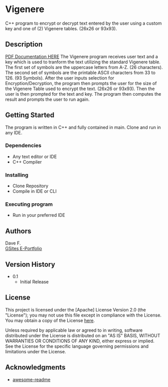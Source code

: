 # Vigenere

C++ program to encrypt or decrypt text entered by the user using a custom key and one of (2) Vigenere tables. (26x26 or 93x93).

## Description
[PDF Documentation HERE](https://sites.google.com/view/davidfisher/vigenere/pdf-documentation)
The Vigenere program receives user text and a key which is used to tranform the text utilizing the standard Vigenere table. The first set of symbols are the uppercase letters from A-Z. (26 characters). The second set of symbols are the printable ASCII characters from 33 to 126. (93 Symbols). After the user inputs selection for Encryption/Decryption, the program then prompts the user for the size of the Vigenere Table used to encrypt the text. (26x26 or 93x93). Then the user is then prompted for the text and key. The program then computes the result and prompts the user to run again.

## Getting Started

The program is written in C++ and fully contained in main. Clone and run in any IDE.

### Dependencies

* Any text editor or IDE
* C++ Compiler

### Installing

* Clone Repository
* Compile in IDE or CLI

### Executing program

* Run in your preferred IDE

## Authors

Dave F.  
[GSites E-Portfolio](https://sites.google.com/view/davidfisher/)

## Version History

* 0.1
    * Initial Release

## License

This project is licensed under the [Apache] License Version 2.0 (the "License");
   you may not use this file except in compliance with the License.
   You may obtain a copy of the License [here](http://www.apache.org/licenses/LICENSE-2.0).

   Unless required by applicable law or agreed to in writing, software
   distributed under the License is distributed on an "AS IS" BASIS,
   WITHOUT WARRANTIES OR CONDITIONS OF ANY KIND, either express or implied.
   See the License for the specific language governing permissions and
   limitations under the License.

## Acknowledgments

* [awesome-readme](https://github.com/matiassingers/awesome-readme)
